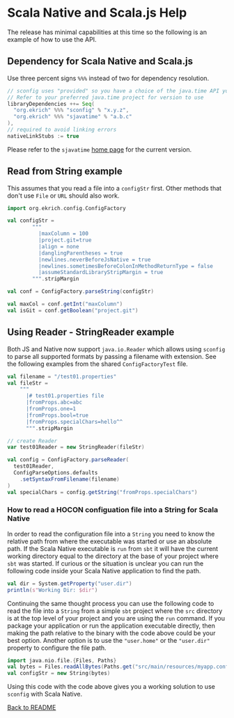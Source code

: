 # Scala Native and Scala.js Help

The release has minimal capabilities at this time so
the following is an example of how to use the API.

## Dependency for Scala Native and Scala.js

Use three percent signs `%%%` instead of two for dependency resolution.

```scala
// sconfig uses "provided" so you have a choice of the java.time API you use
// Refer to your preferred java.time project for version to use
libraryDependencies ++= Seq(
  "org.ekrich" %%% "sconfig" % "x.y.z",
  "org.ekrich" %%% "sjavatime" % "a.b.c"
),
// required to avoid linking errors
nativeLinkStubs := true
```
Please refer to the `sjavatime` [home page](https://github.com/ekrich/sjavatime)
for the current version.

## Read from String example

This assumes that you read a file into a `configStr` first. Other methods
that don't use `File` or `URL` should also work.

```scala
import org.ekrich.config.ConfigFactory

val configStr =
        """
          |maxColumn = 100
          |project.git=true
          |align = none
          |danglingParentheses = true
          |newlines.neverBeforeJsNative = true
          |newlines.sometimesBeforeColonInMethodReturnType = false
          |assumeStandardLibraryStripMargin = true
        """.stripMargin

val conf = ConfigFactory.parseString(configStr)

val maxCol = conf.getInt("maxColumn")
val isGit = conf.getBoolean("project.git")
```

## Using Reader - StringReader example

Both JS and Native now support `java.io.Reader` which allows using `sconfig`
to parse all supported formats by passing a filename with extension. See the
following examples from the shared `ConfigFactoryTest` file.

```scala
val filename = "/test01.properties"
val fileStr =
    """
      |# test01.properties file
      |fromProps.abc=abc
      |fromProps.one=1
      |fromProps.bool=true
      |fromProps.specialChars=hello^^
      """.stripMargin

// create Reader
var test01Reader = new StringReader(fileStr)

val config = ConfigFactory.parseReader(
  test01Reader,
  ConfigParseOptions.defaults
    .setSyntaxFromFilename(filename)
)
val specialChars = config.getString("fromProps.specialChars")
```

### How to read a HOCON configuation file into a String for Scala Native

In order to read the configuration file into a `String` you need to know the relative
path from where the executable was started or use an absolute path. If the 
Scala Native executable is `run` from `sbt` it will have the current working directory 
equal to the directory at the base of your project where `sbt` was started. If curious
or the situation is unclear you can run the following code inside your Scala Native
application to find the path.

```scala
val dir = System.getProperty("user.dir")
println(s"Working Dir: $dir")
```

Continuing the same thought process you can use the following code to read the file
into a `String` from a simple `sbt` project where the `src` directory is at the top
level of your project and you are using the `run` command. If you package your
application or run the application executable directly, then making the path relative
to the binary with the code above could be your best option. Another option is to use
the `"user.home"` or the `"user.dir"` property to configure the file path.

```scala
import java.nio.file.{Files, Paths}
val bytes = Files.readAllBytes(Paths.get("src/main/resources/myapp.conf"))
val configStr = new String(bytes)
```

Using this code with the code above gives you a working solution to use `sconfig`
with Scala Native.

[Back to README](../README.md)
